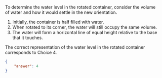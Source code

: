 To determine the water level in the rotated container, consider the volume of water and how it would settle in the new orientation.

1. Initially, the container is half filled with water.
2. When rotated to its corner, the water will still occupy the same volume.
3. The water will form a horizontal line of equal height relative to the base that it touches.

The correct representation of the water level in the rotated container corresponds to Choice 4.

```json
{
    "answer": 4
}
```